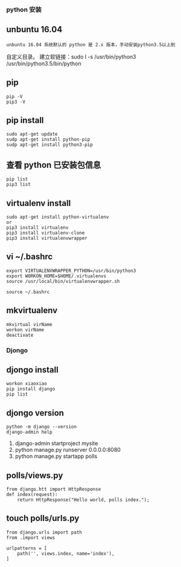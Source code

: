 ### python 安装
## unbuntu 16.04 
	unbuntu 16.04 系统默认的 python 是 2.x 版本，手动安装python3.5以上到
自定义目录。
	建立软链接：sudo l  -s /usr/bin/python3 /usr/bin/python3.5/bin/python

## pip 
	pip -V
	pip3 -V

## pip install
	sudo apt-get update
	sudp apt-get install python-pip
	sudp apt-get install python3-pip
	
## 查看 python 已安装包信息
	pip list
	pip3 list

## virtualenv install
	sudo apt-get install python-virtualenv
	or
	pip3 install virtualenv   
	pip3 install virtualenv-clone 
	pip3 install virtualenvwrapper

## vi ~/.bashrc
	export VIRTUALENVWRAPPER_PYTHON=/usr/bin/python3
	export WORKON_HOME=$HOME/.virtualenvs
	source /usr/local/bin/virtualenvwrapper.sh

	source ~/.bashrc

## mkvirtualenv
	mkvirtual virName
	workon virName
	deactivate

### Djongo

## djongo install
	workon xiaoxiao
	pip install django
	pip list

## djongo version
	python -m django --version
	django-admin help

1. django-admin startproject mysite
2. python manage.py runserver 0.0.0.0:8080
3. python manage.py startapp polls

## polls/views.py
	from django.htt import HttpResponse
	def index(request):
		return HttpResponse("Hello world, polls index.");
## touch polls/urls.py
	from django.urls import path
	from .import views

	urlpatterns = [
		path('', views.index, name='index'),
	]
	
